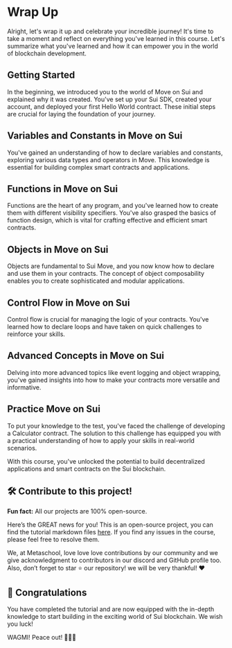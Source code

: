 # Wrap Up

Alright, let's wrap it up and celebrate your incredible journey! It's time to take a moment and reflect on everything you've learned in this course. Let's summarize what you've learned and how it can empower you in the world of blockchain development.

## Getting Started

In the beginning, we introduced you to the world of Move on Sui and explained why it was created. You've set up your Sui SDK, created your account, and deployed your first Hello World contract. These initial steps are crucial for laying the foundation of your journey.

## Variables and Constants in Move on Sui

You've gained an understanding of how to declare variables and constants, exploring various data types and operators in Move. This knowledge is essential for building complex smart contracts and applications.

## Functions in Move on Sui

Functions are the heart of any program, and you've learned how to create them with different visibility specifiers. You've also grasped the basics of function design, which is vital for crafting effective and efficient smart contracts.

## Objects in Move on Sui

Objects are fundamental to Sui Move, and you now know how to declare and use them in your contracts. The concept of object composability enables you to create sophisticated and modular applications.

## Control Flow in Move on Sui

Control flow is crucial for managing the logic of your contracts. You've learned how to declare loops and have taken on quick challenges to reinforce your skills.

## Advanced Concepts in Move on Sui

Delving into more advanced topics like event logging and object wrapping, you've gained insights into how to make your contracts more versatile and informative.

## Practice Move on Sui

To put your knowledge to the test, you've faced the challenge of developing a Calculator contract. The solution to this challenge has equipped you with a practical understanding of how to apply your skills in real-world scenarios.

With this course, you've unlocked the potential to build decentralized applications and smart contracts on the Sui blockchain.

## 🛠 Contribute to this project!

**Fun fact:** All our projects are 100% open-source.

Here’s the GREAT news for you! This is an open-source project, you can find the tutorial markdown files [here](https://github.com/0xmetaschool/Learning-Projects). If you find any issues in the course, please feel free to resolve them.

We, at Metaschool, love love love contributions by our community and we give acknowledgment to contributors in our discord and GitHub profile too. Also, don’t forget to star ⭐️ our repository! we will be very thankful! ♥️

## 🎊 Congratulations

You have completed the tutorial and are now equipped with the in-depth knowledge to start building in the exciting world of Sui blockchain. We wish you luck!

WAGMI! Peace out! ✌🏻🔮